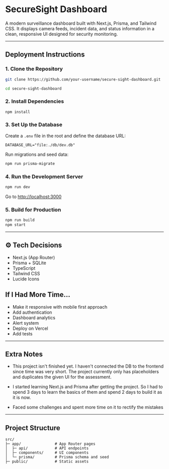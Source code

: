 # SecureSight Dashboard

A modern surveillance dashboard built with Next.js, Prisma, and Tailwind CSS. It displays camera feeds, incident data, and status information in a clean, responsive UI designed for security monitoring.

--- 

## Deployment Instructions

### 1. Clone the Repository

```bash
git clone https://github.com/your-username/secure-sight-dashboard.git

cd secure-sight-dashboard
```

### 2. Install Dependencies

```bash
npm install
```

### 3. Set Up the Database

Create a `.env` file in the root and define the database URL:

```env
DATABASE_URL="file:./db/dev.db"
```

Run migrations and seed data:

```bash
npm run prisma-migrate
```

### 4. Run the Development Server

```bash
npm run dev
```

Go to [http://localhost:3000](http://localhost:3000)

### 5. Build for Production

```bash
npm run build
npm start
```

---

## ⚙️ Tech Decisions

+ Next.js (App Router)
+ Prisma + SQLite
+ TypeScript
+ Tailwind CSS
+ Lucide Icons


##  If I Had More Time…

* Make it responsive with mobile first approach
* Add authentication 
* Dashboard analytics
* Alert system 
* Deploy on Vercel 
* Add tests

--- 

## Extra Notes

- This project isn't finished yet. I haven't connected the DB to the frontend since time was very short. The project currently only has placeholders and duplicates the given UI for the assessment.

- I started learning Next.js and Prisma after getting the project. So I had to spend 3 days to learn the basics of them and spend 2 days to build it as it is now.

- Faced some challenges and spent more time on it to rectify the mistakes

---

## Project Structure

```
src/
├─ app/               # App Router pages
│  ├─ api/            # API endpoints
│  ├─ components/     # UI components
│  └─ prisma/         # Prisma schema and seed
├─ public/            # Static assets 
```
